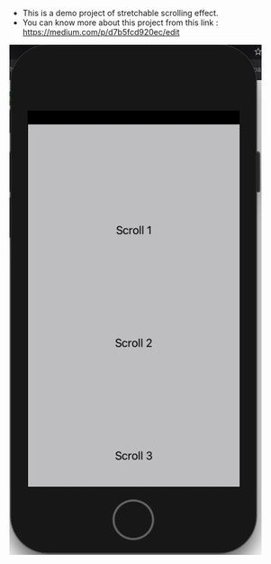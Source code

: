 - This is a demo project of stretchable scrolling effect.
- You can know more about this project from this link : https://medium.com/p/d7b5fcd920ec/edit




![Alt Text](https://github.com/cp-urvi-k/StretchableScrollView/blob/master/demo.gif)
